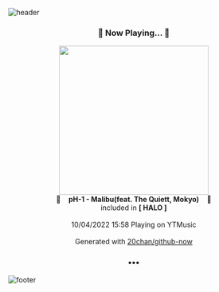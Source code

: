 ![header](https://capsule-render.vercel.app/api?type=wave&height=170&section=header&text=Hi.%20I'm%20SHIFT&fontColor=090707&fontAlignX=45&fontAlignY=65&fontSize=100)

<h3 align="center">🎵 Now Playing... 🎵</h3>
<p align="center">
  <a href="https://music.youtube.com/watch?v=Hu1gKB9aFHU">
    <img width="300" src="https://lh3.googleusercontent.com/BgMclE08LXfen_18jeJBIKNrDbC9f-5tsZ1Px_h0XWxaZFze4NpfMhlEvJi-hDO-etPUZJLWZ5hiNJxt">
  </a>
  <br>
  🎵&nbsp&nbsp&nbsp <b>pH-1 - Malibu(feat. The Quiett, Mokyo)</b> &nbsp&nbsp&nbsp🎵
  <br>
  included in <b>[ HALO ]</b>
  
  <br />
  <br />
  10/04/2022 15:58 Playing on YTMusic
  <br />
  <br />
  Generated with <a href="https://github.com/20chan/github-now">20chan/github-now</a>
</p>

<h3 align="center">•••</h3>

![footer](https://capsule-render.vercel.app/api?type=wave&height=150&section=footer)
